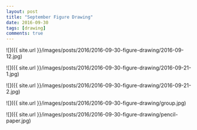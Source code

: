 ```yaml
---
layout: post
title: "September Figure Drawing"
date: 2016-09-30
tags: [drawing]
comments: true
---
```

![]({{ site.url }}/images/posts/2016/2016-09-30-figure-drawing/2016-09-12.jpg)

![]({{ site.url }}/images/posts/2016/2016-09-30-figure-drawing/2016-09-21-1.jpg)

![]({{ site.url }}/images/posts/2016/2016-09-30-figure-drawing/2016-09-21-2.jpg)

![]({{ site.url }}/images/posts/2016/2016-09-30-figure-drawing/group.jpg)

![]({{ site.url }}/images/posts/2016/2016-09-30-figure-drawing/pencil-paper.jpg)


